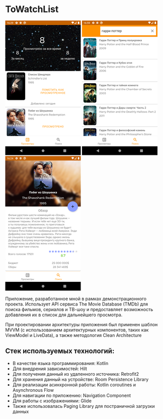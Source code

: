 # ToWatchList
![Watchlist screen](/screenshots/watchlist-screen.png "Список просмотров")
![Search screen](/screenshots/search-screen.png "Экран поиска")
![Detail screen](/screenshots/detail-screen.png "Детальная информация о фильме")

Приложение, разработанное мной в рамках демонстрационного проекта. Использует API сервиса The Movie Database (TMDb) для поиска фильмов, сериалов и ТВ-шоу и предоставляет возможность добавления их в список для дальнейшего просмотра.

При проектировании архитектуры приложения был применен шаблон MVVM (с использованием архитектурных компонентов, таких как ViewModel и LiveData), а также методология Clean Architecture

Стек используемых технологий:
--------------

+ В качестве языка программирования: Kotlin
+ Для внедрения зависимостей: Hilt
+ Для получения данный из удаленного источника: Retrofit2
+ Для хранения данный на устройстве: Room Persistence Library
+ Для реализации асинхронной работы: Kotlin coroutines и Asynchronous Flow
+ Для навигации по приложению: Navigation Component
+ Для работы с изображениями: Glide
+ Также использовалась Paging Library для постраничной загрузки данных
